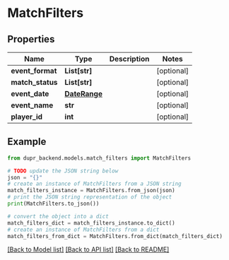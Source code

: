 # MatchFilters


## Properties

Name | Type | Description | Notes
------------ | ------------- | ------------- | -------------
**event_format** | **List[str]** |  | [optional] 
**match_status** | **List[str]** |  | [optional] 
**event_date** | [**DateRange**](DateRange.md) |  | [optional] 
**event_name** | **str** |  | [optional] 
**player_id** | **int** |  | [optional] 

## Example

```python
from dupr_backend.models.match_filters import MatchFilters

# TODO update the JSON string below
json = "{}"
# create an instance of MatchFilters from a JSON string
match_filters_instance = MatchFilters.from_json(json)
# print the JSON string representation of the object
print(MatchFilters.to_json())

# convert the object into a dict
match_filters_dict = match_filters_instance.to_dict()
# create an instance of MatchFilters from a dict
match_filters_from_dict = MatchFilters.from_dict(match_filters_dict)
```
[[Back to Model list]](../README.md#documentation-for-models) [[Back to API list]](../README.md#documentation-for-api-endpoints) [[Back to README]](../README.md)


